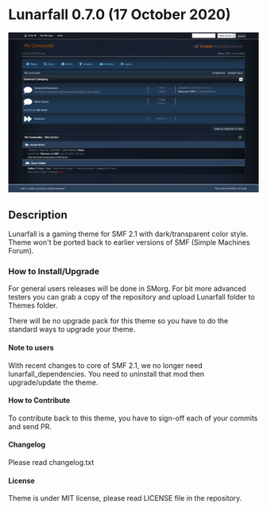 # Lunarfall 0.7.0 (17 October 2020)

<img src="https://raw.githubusercontent.com/Antes/Lunarfall/master/Lunarfall/images/thumbnail.png">

## Description

Lunarfall is a gaming theme for SMF 2.1 with dark/transparent color style. Theme won't be ported back to earlier versions of SMF (Simple Machines Forum).

### How to Install/Upgrade

For general users releases will be done in SMorg. For bit more advanced testers you can grab a copy of the repository and upload Lunarfall folder to Themes folder.

There will be no upgrade pack for this theme so you have to do the standard ways to upgrade your theme.

#### Note to users

With recent changes to core of SMF 2.1, we no longer need lunarfall_dependencies. You need to uninstall that mod then upgrade/update the theme.

#### How to Contribute

To contribute back to this theme, you have to sign-off each of your commits and send PR.

#### Changelog

Please read changelog.txt

#### License

Theme is under MIT license, please read LICENSE file in the repository.
